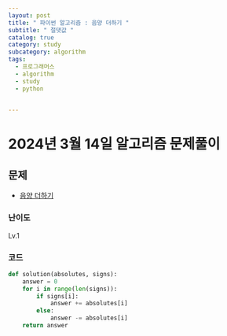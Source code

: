 ```yaml
---
layout: post
title: " 파이썬 알고리즘 : 음양 더하기 "
subtitle: " 절댓값 "
catalog: true
category: study
subcategory: algorithm
tags:
  - 프로그래머스
  - algorithm
  - study
  - python


---
```


# 2024년 3월 14일 알고리즘 문제풀이

## 문제

- [음양 더하기](https://school.programmers.co.kr/learn/courses/30/lessons/76501)

### 난이도

Lv.1

### 코드

```python
def solution(absolutes, signs):
    answer = 0
    for i in range(len(signs)):
        if signs[i]:
            answer += absolutes[i]
        else:
            answer -= absolutes[i]
    return answer
```

